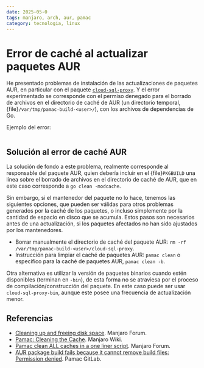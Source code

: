 ```yaml
---
date: 2025-05-0
tags: manjaro, arch, aur, pamac
category: tecnologia, linux
---
```


# Error de caché al actualizar paquetes AUR

He presentado problemas de instalación de las actualizaciones de paquetes AUR,
en particular con el paquete
[`cloud-sql-proxy`](https://aur.archlinux.org/packages/cloud-sql-proxy/). Y el
error experimentado se corresponde con el permiso denegado para el borrado de
archivos en el directorio de caché de AUR (un directorio temporal,
{file}`/var/tmp/pamac-build-<user>/`), con los archivos de dependencias de Go.

Ejemplo del error:

```{code} bash
```

## Solución al error de caché AUR

La solución de fondo a este problema, realmente corresponde al responsable del
paquete AUR, quien debería incluir en el {file}`PKGBUILD` una línea sobre el
borrado de archivos en el directorio de caché de AUR, que en este caso
corresponde a `go clean -modcache`.

Sin embargo, si el mantenedor del paquete no lo hace, tenemos las siguientes
opciones, que pueden ser válidas para otros problemas generados por la caché de
los paquetes, o incluso simplemente por la cantidad de espacio en disco que se
acumula. Estos pasos son necesarios antes de una actualización, si los paquetes
afectados no han sido ajustados por los mantenedores.

- Borrar manualmente el directorio de caché del paquete AUR:
  `rm -rf /var/tmp/pamac-build-<user>/cloud-sql-proxy`.
- Instrucción para limpiar el caché de paquetes AUR: `pamac clean` o específico
  para la caché de paquetes AUR, `pamac clean -b`.

Otra alternativa es utilizar la versión de paquetes binarios cuando estén
disponibles (terminan en `-bin`), de esta forma no se atraviesa por el proceso
de compilación/construcción del paquete. En este caso puede ser usar
`cloud-sql-proxy-bin`, aunque este posee una frecuencia de actualización menor.

## Referencias

- [Cleaning up and freeing disk space](https://forum.manjaro.org/t/cleaning-up-and-freeing-disk-space/6703/31).
  Manjaro Forum.
- [Pamac: Cleaning the Cache](https://wiki.manjaro.org/index.php/Pamac#Cleaning_the_Cache).
  Manjaro Wiki.
- [Pamac clean ALL caches in a one liner script](https://forum.manjaro.org/t/pamac-clean-all-caches-in-a-one-liner-script/84233/2).
  Manjaro Forum.
- [AUR package build fails because it cannot remove build files: Permission denied](https://gitlab.manjaro.org/applications/pamac/-/issues/1114).
  Pamac GitLab.

